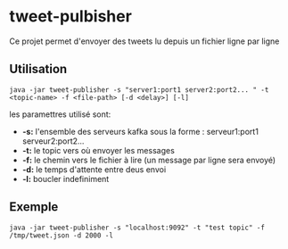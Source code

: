 tweet-pulbisher
=========

Ce projet permet d'envoyer des tweets lu depuis un fichier ligne par ligne

Utilisation
--------------
``` shell
java -jar tweet-publisher -s "server1:port1 server2:port2... " -t <topic-name> -f <file-path> [-d <delay>] [-l]
```

les paramettres  utilisé sont:
- **-s:** l'ensemble des serveurs kafka sous la forme : serveur1:port1 serveur2:port2...
- **-t:** le topic vers où envoyer les messages
- **-f:** le chemin vers le fichier à lire (un message par ligne sera envoyé)
- **-d:** le temps d'attente entre deus envoi
- **-l:** boucler indefiniment

Exemple
----------------
``` shell
java -jar tweet-publisher -s "localhost:9092" -t "test topic" -f /tmp/tweet.json -d 2000 -l
```
